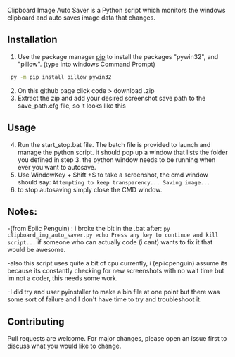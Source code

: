 Clipboard Image Auto Saver is a Python script which monitors the windows clipboard and auto saves image data that changes.

## Installation

1. Use the package manager [pip](https://pip.pypa.io/en/stable/) to install the packages "pywin32", and "pillow".
(type into windows Command Prompt)

```bash
 py -m pip install pillow pywin32
```
2. On this github page click code > download .zip
3. Extract the zip and add your desired screenshot save path to the save_path.cfg file, so it looks like this

## Usage

4. Run the start_stop.bat file. The batch file is provided to launch and manage the python script. it should pop up a window that lists the folder you defined in step 3. the python window needs to be running when ever you want to autosave. 
5. Use WindowKey + Shift +S to take a screenshot, the cmd window should say:
`Attempting to keep transparency...
Saving image...
`
6. to stop autosaving simply close the CMD window. 

## Notes:
-(from Epiic Penguin) : i broke the bit in the .bat after:
`py clipboard_img_auto_saver.py
echo Press any key to continue and kill script...`
if someone who can actually code (i cant) wants to fix it that would be awesome. 

-also this script uses quite a bit of cpu currently, i (epiicpenguin) assume its because its constantly checking for new screenshots with no wait time but im not a coder, this  needs some work. 

-I did try and user pyinstaller to make a bin file at one point but there was some sort of failure and I don't have time to try and troubleshoot it.

## Contributing
Pull requests are welcome. For major changes, please open an issue first to discuss what you would like to change.

